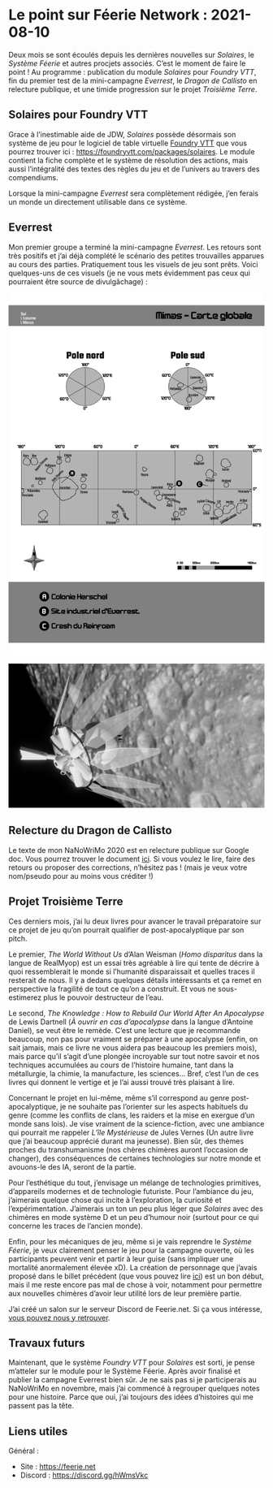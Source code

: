 # Le point sur Féerie Network : 2021-08-10

Deux mois se sont écoulés depuis les dernières nouvelles sur *Solaires*, le *Système Féerie* et autres procjets associés. C’est le moment de faire le point ! Au programme : publication du module *Solaires* pour *Foundry VTT*, fin du premier test de la mini-campagne *Everrest*, le *Dragon de Callisto* en relecture publique, et une timide progression sur le projet *Troisième Terre*.

## Solaires pour Foundry VTT

Grace à l’inestimable aide de JDW, *Solaires* possède désormais son système de jeu pour le logiciel de table virtuelle [Foundry VTT](https://foundryvtt.com/) que vous pourrez trouver ici : https://foundryvtt.com/packages/solaires. Le module contient la fiche complète et le système de résolution des actions, mais aussi l’intégralité des textes des règles du jeu et de l’univers au travers des compendiums.

Lorsque la mini-campagne *Everrest* sera complètement rédigée, j’en ferais un monde un directement utilisable dans ce système.

## Everrest

Mon premier groupe a terminé la mini-campagne *Everrest*. Les retours sont très positifs et j’ai déjà complété le scénario des petites trouvailles apparues au cours des parties. Pratiquement tous les visuels de jeu sont prêts. Voici quelques-uns de ces visuels (je ne vous mets évidemment pas ceux qui pourraient être source de divulgâchage) :

![Carte de Mimas](illustrations/carte_mimas.png)

![Station Lancaster](illustrations/rendu_lancaster.png)

## Relecture du Dragon de Callisto

Le texte de mon NaNoWriMo 2020 est en relecture publique sur Google doc. Vous pourrez trouver le document [ici](https://docs.google.com/document/d/18X64QDd9Icjc26miygT57hJyfbL42jEJUx_w4Cn6QMU/edit?usp=sharing). Si vous voulez le lire, faire des retours ou proposer des corrections, n’hésitez pas ! (mais je veux votre nom/pseudo pour au moins vous créditer !)

## Projet Troisième Terre

Ces derniers mois, j’ai lu deux livres pour avancer le travail préparatoire sur ce projet de jeu qu’on pourrait qualifier de post-apocalyptique par son pitch.

Le premier, *The World Without Us* d’Alan Weisman (*Homo disparitus* dans la langue de RealMyop) est un essai très agréable à lire qui tente de décrire à quoi ressemblerait le monde si l’humanité disparaissait et quelles traces il resterait de nous. Il y a dedans quelques détails intéressants et ça remet en perspective la fragilité de tout ce qu’on a construit. Et vous ne sous-estimerez plus le pouvoir destructeur de l’eau.

Le second, *The Knowledge : How to Rebuild Our World After An Apocalypse* de Lewis Dartnell (*À ouvrir en cas d’apocalypse* dans la langue d’Antoine Daniel), se veut être le remède. C’est une lecture que je recommande beaucoup, non pas pour vraiment se préparer à une apocalypse (enfin, on sait jamais, mais ce livre ne vous aidera pas beaucoup les premiers mois), mais parce qu’il s’agit d’une plongée incroyable sur tout notre savoir et nos techniques accumulées au cours de l’histoire humaine, tant dans la métallurgie, la chimie, la manufacture, les sciences… Bref, c’est l’un de ces livres qui donnent le vertige et je l’ai aussi trouvé très plaisant à lire.

Concernant le projet en lui-même, même s’il correspond au genre post-apocalyptique, je ne souhaite pas l’orienter sur les aspects habituels du genre (comme les conflits de clans, les raiders et la mise en exergue d’un monde sans lois). Je vise vraiment de la science-fiction, avec une ambiance qui pourrait me rappeler *L’île Mystérieuse* de Jules Vernes (Un autre livre que j’ai beaucoup apprécié durant ma jeunesse). Bien sûr, des thèmes proches du transhumanisme (nos chères chimères auront l’occasion de changer), des conséquences de certaines technologies sur notre monde et avouons-le des IA, seront de la partie.

Pour l’esthétique du tout, j’envisage un mélange de technologies primitives, d’appareils modernes et de technologie futuriste. Pour l’ambiance du jeu, j’aimerais quelque chose qui incite à l’exploration, la curiosité et l’expérimentation. J’aimerais un ton un peu plus léger que *Solaires* avec des chimères en mode système D et un peu d’humour noir (surtout pour ce qui concerne les traces de l’ancien monde).

Enfin, pour les mécaniques de jeu, même si je vais reprendre le *Système Féerie*, je veux clairement penser le jeu pour la campagne ouverte, où les participants peuvent venir et partir à leur guise (sans impliquer une mortalité anormalement élevée xD). La création de personnage que j’avais proposé dans le billet précédent (que vous pouvez lire [ici](https://github.com/Greewi/ProjectThirdEarth/blob/main/R%C3%A8gles/Les%20personnages.md)) est un bon début, mais il me reste encore pas mal de chose à voir, notamment pour permettre aux nouvelles chimères d’avoir leur utilité lors de leur première partie.

J’ai créé un salon sur le serveur Discord de Feerie.net. Si ça vous intéresse, [vous pouvez nous y retrouver](https://discord.gg/KyPTyesEak).

## Travaux futurs

Maintenant, que le système *Foundry VTT* pour *Solaires* est sorti, je pense m’atteler sur le module pour le Système Féerie. Après avoir finalisé et publier la campagne Everrest bien sûr. Je ne sais pas si je participerais au NaNoWriMo en novembre, mais j’ai commencé à regrouper quelques notes pour une histoire. Parce que oui, j’ai toujours des idées d’histoires qui me passent pas la tête.

## Liens utiles

Général :
* Site : https://feerie.net
* Discord : https://discord.gg/hWmsVkc
